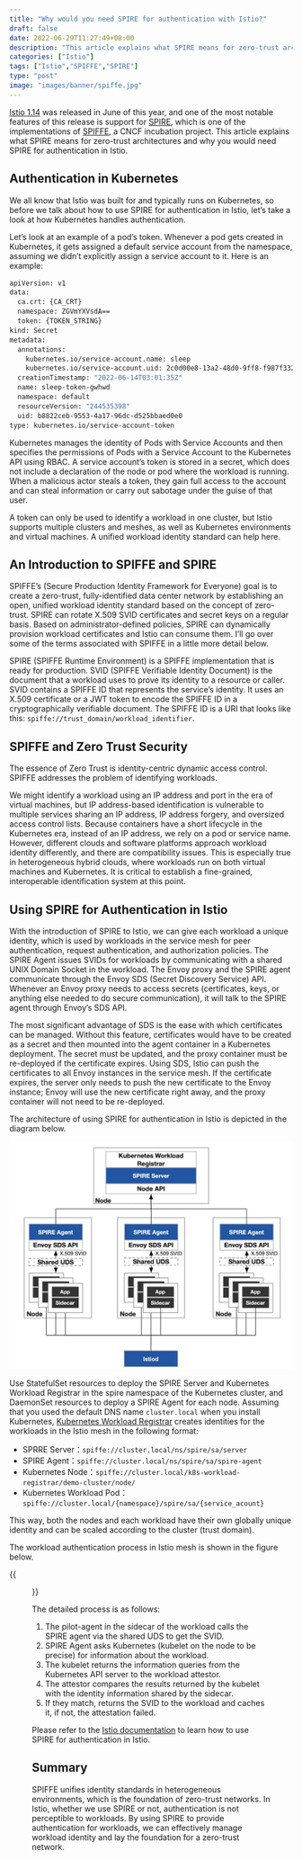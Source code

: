 ```yaml
---
title: "Why would you need SPIRE for authentication with Istio?"
draft: false
date: 2022-06-29T11:27:49+08:00
description: "This article explains what SPIRE means for zero-trust architectures and why you would need SPIRE for authentication in Istio."
categories: ["Istio"]
tags: ["Istio","SPIFFE","SPIRE"]
type: "post"
image: "images/banner/spiffe.jpg"
---
```


[Istio 1.14](https://istio.io/latest/news/releases/1.14.x/announcing-1.14/) was released in June of this year, and one of the most notable features of this release is support for [SPIRE](https://spiffe.io/docs/latest/spire-about/), which is one of the implementations of [SPIFFE](https://spiffe.io/), a CNCF incubation project. This article explains what SPIRE means for zero-trust architectures and why you would need SPIRE for authentication in Istio.

## Authentication in Kubernetes

We all know that Istio was built for and typically runs on Kubernetes, so before we talk about how to use SPIRE for authentication in Istio, let’s take a look at how Kubernetes handles authentication.

Let’s look at an example of a pod’s token. Whenever a pod gets created in Kubernetes, it gets assigned a default service account from the namespace, assuming we didn’t explicitly assign a service account to it. Here is an example:

```bash
apiVersion: v1
data:
  ca.crt: {CA_CRT}
  namespace: ZGVmYXVsdA==
  token: {TOKEN_STRING}
kind: Secret
metadata:
  annotations:
    kubernetes.io/service-account.name: sleep
    kubernetes.io/service-account.uid: 2c0d00e8-13a2-48d0-9ff8-f987f3325ecf
  creationTimestamp: "2022-06-14T03:01:35Z"
  name: sleep-token-gwhwd
  namespace: default
  resourceVersion: "244535398"
  uid: b8822ceb-9553-4a17-96dc-d525bbaed0e0
type: kubernetes.io/service-account-token
```

Kubernetes manages the identity of Pods with Service Accounts and then specifies the permissions of Pods with a Service Account to the Kubernetes API using RBAC. A service account’s token is stored in a secret, which does not include a declaration of the node or pod where the workload is running. When a malicious actor steals a token, they gain full access to the account and can steal information or carry out sabotage under the guise of that user.

A token can only be used to identify a workload in one cluster, but Istio supports multiple clusters and meshes, as well as Kubernetes environments and virtual machines. A unified workload identity standard can help here.

## An Introduction to SPIFFE and SPIRE

SPIFFE’s (Secure Production Identity Framework for Everyone) goal is to create a zero-trust, fully-identified data center network by establishing an open, unified workload identity standard based on the concept of zero-trust. SPIRE can rotate X.509 SVID certificates and secret keys on a regular basis. Based on administrator-defined policies, SPIRE can dynamically provision workload certificates and Istio can consume them. I’ll go over some of the terms associated with SPIFFE in a little more detail below. 

SPIRE (SPIFFE Runtime Environment) is a SPIFFE implementation that is ready for production. SVID (SPIFFE Verifiable Identity Document) is the document that a workload uses to prove its identity to a resource or caller. SVID contains a SPIFFE ID that represents the service’s identity. It uses an X.509 certificate or a JWT token to encode the SPIFFE ID in a cryptographically verifiable document. The SPIFFE ID is a URI that looks like this: `spiffe://trust_domain/workload_identifier`.

## SPIFFE and Zero Trust Security

The essence of Zero Trust is identity-centric dynamic access control. SPIFFE addresses the problem of identifying workloads.

We might identify a workload using an IP address and port in the era of virtual machines, but IP address-based identification is vulnerable to multiple services sharing an IP address, IP address forgery, and oversized access control lists. Because containers have a short lifecycle in the Kubernetes era, instead of an IP address, we rely on a pod or service name. However, different clouds and software platforms approach workload identity differently, and there are compatibility issues. This is especially true in heterogeneous hybrid clouds, where workloads run on both virtual machines and Kubernetes. It is critical to establish a fine-grained, interoperable identification system at this point.

## Using SPIRE for Authentication in Istio

With the introduction of SPIRE to Istio, we can give each workload a unique identity, which is used by workloads in the service mesh for peer authentication, request authentication, and authorization policies. The SPIRE Agent issues SVIDs for workloads by communicating with a shared UNIX Domain Socket in the workload. The Envoy proxy and the SPIRE agent communicate through the Envoy SDS (Secret Discovery Service) API. Whenever an Envoy proxy needs to access secrets (certificates, keys, or anything else needed to do secure communication), it will talk to the SPIRE agent through Envoy’s SDS API.

The most significant advantage of SDS is the ease with which certificates can be managed. Without this feature, certificates would have to be created as a secret and then mounted into the agent container in a Kubernetes deployment. The secret must be updated, and the proxy container must be re-deployed if the certificate expires. Using SDS, Istio can push the certificates to all Envoy instances in the service mesh. If the certificate expires, the server only needs to push the new certificate to the Envoy instance; Envoy will use the new certificate right away, and the proxy container will not need to be re-deployed.

The architecture of using SPIRE for authentication in Istio is depicted in the diagram below.

![SPIRE Architecture with Istio](spire-istio-arch.jpg)

Use StatefulSet resources to deploy the SPIRE Server and Kubernetes Workload Registrar in the spire namespace of the Kubernetes cluster, and DaemonSet resources to deploy a SPIRE Agent for each node. Assuming that you used the default DNS name `cluster.local` when you install Kubernetes, [Kubernetes Workload Registrar](https://github.com/spiffe/spire/blob/main/support/k8s/k8s-workload-registrar/README.md) creates identities for the workloads in the Istio mesh in the following format:

- SPRRE Server：`spiffe://cluster.local/ns/spire/sa/server`
- SPIRE Agent：`spiffe://cluster.local/ns/spire/sa/spire-agent`
- Kubernetes Node：`spiffe://cluster.local/k8s-workload-registrar/demo-cluster/node/`
- Kubernetes Workload Pod：`spiffe://cluster.local/{namespace}/spire/sa/{service_acount}`

This way, both the nodes and each workload have their own globally unique identity and can be scaled according to the cluster (trust domain).

The workload authentication process in Istio mesh is shown in the figure below.

{{<figure title="The workload authentication process in the Istio mesh" alt="Image" src="istio-workload-attestor.jpg" width="30%" class="mx-auto text-center">}}

The detailed process is as follows:

1. The pilot-agent in the sidecar of the workload calls the SPIRE agent via the shared UDS to get the SVID.
2. SPIRE Agent asks Kubernetes (kubelet on the node to be precise) for information about the workload.
3. The kubelet returns the information queries from the Kubernetes API server to the workload attestor.
4. The attestor compares the results returned by the kubelet with the identity information shared by the sidecar.
5. If they match, returns the SVID to the workload and caches it, if not, the attestation failed.

Please refer to the [Istio documentation](https://istio.io/latest/docs/ops/integrations/spire) to learn how to use SPIRE for authentication in Istio.

## Summary

SPIFFE unifies identity standards in heterogeneous environments, which is the foundation of zero-trust networks. In Istio, whether we use SPIRE or not, authentication is not perceptible to workloads. By using SPIRE to provide authentication for workloads, we can effectively manage workload identity and lay the foundation for a zero-trust network.
